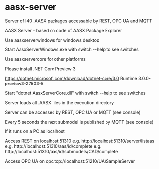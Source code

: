 # aasx-server
Server of I40 .AASX packages accessable by REST, OPC UA and MQTT

AASX Server - based on code of AASX Package Explorer


Use aasxserverwindows for windows desktop

Start AasxServerWindows.exe with switch --help to see switches


Use aasxservercore for other platforms

Please install .NET Core Preview 3

https://dotnet.microsoft.com/download/dotnet-core/3.0
  Runtime 3.0.0-preview3-27503-5

Start "dotnet AasxServerCore.dll" with switch --help to see switches


Server loads all .AASX files in the execution directory

Server can be accessed by REST, OPC UA or MQTT (see console)

Every 5 seconds the next submodel is published by MQTT (see console)


If it runs on a PC as localhost

Access REST on localhost:51310
e.g. http://localhost:51310/server/listaas
e.g. http://localhost:51310/aas/id/complete
e.g. http://localhost:51310/aas/id/submodels/CAD/complete

Access OPC UA on opc.tcp://localhost:51210/UA/SampleServer
